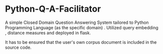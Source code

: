 # Python-Q-A-Facilitator
A simple Closed Domain Question Answering System tailored to Python Programming Language (as the specific domain) . Utilized query embedding , distance measures and deployed in flask.

It has to be ensured that the user's own corpus document is included in the source code.
